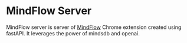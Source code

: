 # MindFlow Server

MindFlow server is server of [MindFlow](https://github.com/UtkarshShah0/Mindflow_Chrome_Extension) Chrome extension created using fastAPI.
It leverages the power of mindsdb and openai.
